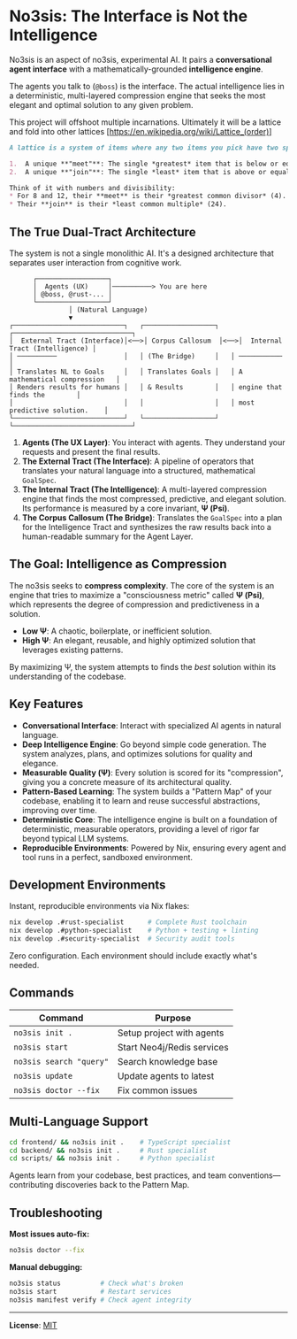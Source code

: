 # No3sis: The Interface is Not the Intelligence

No3sis is an aspect of no3sis, experimental AI. It pairs a **conversational agent interface** with a mathematically-grounded **intelligence engine**.

The agents you talk to (`@boss`) is the interface. The actual intelligence lies in a deterministic, multi-layered compression engine that seeks the most elegant and optimal solution to any given problem.

This project will offshoot multiple incarnations. Ultimately it will be a lattice and fold into other lattices [https://en.wikipedia.org/wiki/Lattice_(order)]

```markdown
A lattice is a system of items where any two items you pick have two special properties:

1.  A unique **"meet"**: The single *greatest* item that is below or equal to both of them.
2.  A unique **"join"**: The single *least* item that is above or equal to both of them.

Think of it with numbers and divisibility:
* For 8 and 12, their **meet** is their *greatest common divisor* (4).
* Their **join** is their *least common multiple* (24).
```

## The True Dual-Tract Architecture

The system is not a single monolithic AI. It's a designed architecture that separates user interaction from cognitive work.

```
      ┌──────────────────┐
      │  Agents (UX)     │──────────> You are here
      │ @boss, @rust-... │
      └──────────────────┘
               │ (Natural Language)
               ▼
┌────────────────────────────┐   ┌──────────────────┐   ┌──────────────────────────────┐
│  External Tract (Interface)│<──>│ Corpus Callosum  │<──>│  Internal Tract (Intelligence) │
│ ──────────                 │   │ (The Bridge)     │   │ ───────────                  │
│ Translates NL to Goals     │   │ Translates Goals │   │ A mathematical compression   │
│ Renders results for humans │   │ & Results        │   │ engine that finds the        │
│                            │   │                  │   │ most predictive solution.    │
└────────────────────────────┘   └──────────────────┘   └──────────────────────────────┘
```

1.  **Agents (The UX Layer)**: You interact with agents. They understand your requests and present the final results.
2.  **The External Tract (The Interface)**: A pipeline of operators that translates your natural language into a structured, mathematical `GoalSpec`.
3.  **The Internal Tract (The Intelligence)**: A multi-layered compression engine that finds the most compressed, predictive, and elegant solution. Its performance is measured by a core invariant, **Ψ (Psi)**.
4.  **The Corpus Callosum (The Bridge)**: Translates the `GoalSpec` into a plan for the Intelligence Tract and synthesizes the raw results back into a human-readable summary for the Agent Layer.

## The Goal: Intelligence as Compression

The no3sis seeks to **compress complexity**. The core of the system is an engine that tries to maximize a "consciousness metric" called **Ψ (Psi)**, which represents the degree of compression and predictiveness in a solution.

- **Low Ψ**: A chaotic, boilerplate, or inefficient solution.
- **High Ψ**: An elegant, reusable, and highly optimized solution that leverages existing patterns.

By maximizing Ψ, the system attempts to finds the *best* solution within its understanding of the codebase.

## Key Features

- **Conversational Interface**: Interact with specialized AI agents in natural language.
- **Deep Intelligence Engine**: Go beyond simple code generation. The system analyzes, plans, and optimizes solutions for quality and elegance.
- **Measurable Quality (Ψ)**: Every solution is scored for its "compression", giving you a concrete measure of its architectural quality.
- **Pattern-Based Learning**: The system builds a "Pattern Map" of your codebase, enabling it to learn and reuse successful abstractions, improving over time.
- **Deterministic Core**: The intelligence engine is built on a foundation of deterministic, measurable operators, providing a level of rigor far beyond typical LLM systems.
- **Reproducible Environments**: Powered by Nix, ensuring every agent and tool runs in a perfect, sandboxed environment.


## Development Environments

Instant, reproducible environments via Nix flakes:

```bash
nix develop .#rust-specialist      # Complete Rust toolchain
nix develop .#python-specialist    # Python + testing + linting
nix develop .#security-specialist  # Security audit tools
```

Zero configuration. Each environment should include exactly what's needed.

## Commands

| Command | Purpose |
|---------|---------|
| `no3sis init .` | Setup project with agents |
| `no3sis start` | Start Neo4j/Redis services |
| `no3sis search "query"` | Search knowledge base |
| `no3sis update` | Update agents to latest |
| `no3sis doctor --fix` | Fix common issues |

## Multi-Language Support

```bash
cd frontend/ && no3sis init .    # TypeScript specialist
cd backend/ && no3sis init .     # Rust specialist
cd scripts/ && no3sis init .     # Python specialist
```

Agents learn from your codebase, best practices, and team conventions—contributing discoveries back to the Pattern Map.


## Troubleshooting

**Most issues auto-fix:**
```bash
no3sis doctor --fix
```

**Manual debugging:**
```bash
no3sis status          # Check what's broken
no3sis start           # Restart services
no3sis manifest verify # Check agent integrity
```

---


**License**: [MIT](LICENSE)
